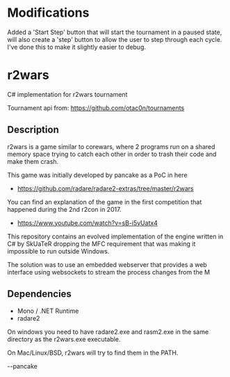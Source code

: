 # Modifications
Added a 'Start Step' button that will start the tournament in a paused state, will also create a 'step' button to allow the user to step through each cycle. I've done this to make it slightly easier to debug.

# r2wars

C# implementation for r2wars tournament

Tournament api from: https://github.com/otac0n/tournaments

## Description

r2wars is a game similar to corewars, where 2 programs run on a
shared memory space trying to catch each other in order to trash
their code and make them crash.

This game was initially developed by pancake as a PoC in here

* https://github.com/radare/radare2-extras/tree/master/r2wars

You can find an explanation of the game in the first competition
that happened during the 2nd r2con in 2017.

* https://www.youtube.com/watch?v=sB-i5yUatx4

This repository contains an evolved implementation of the engine
written in C# by SkUaTeR dropping the MFC requirement that was
making it impossible to run outside Windows.

The solution was to use an embedded webserver that provides a
web interface using websockets to stream the process changes
from the M

## Dependencies

* Mono / .NET Runtime
* radare2

On windows you need to have radare2.exe and rasm2.exe in the same
directory as the r2wars.exe executable.

On Mac/Linux/BSD, r2wars will try to find them in the PATH.

--pancake
